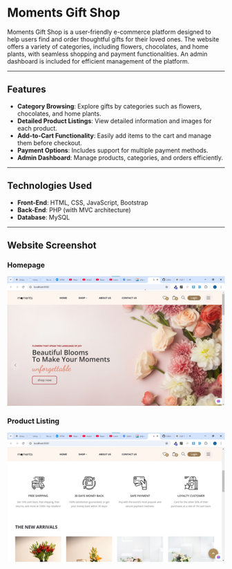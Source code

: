 # Moments Gift Shop

Moments Gift Shop is a user-friendly e-commerce platform designed to help users find and order thoughtful gifts for their loved ones. The website offers a variety of categories, including flowers, chocolates, and home plants, with seamless shopping and payment functionalities. An admin dashboard is included for efficient management of the platform.

---

## Features
- **Category Browsing**: Explore gifts by categories such as flowers, chocolates, and home plants.
- **Detailed Product Listings**: View detailed information and images for each product.
- **Add-to-Cart Functionality**: Easily add items to the cart and manage them before checkout.
- **Payment Options**: Includes support for multiple payment methods.
- **Admin Dashboard**: Manage products, categories, and orders efficiently.

---

## Technologies Used
- **Front-End**: HTML, CSS, JavaScript, Bootstrap
- **Back-End**: PHP (with MVC architecture)
- **Database**: MySQL

---

## Website Screenshot

### Homepage
![Homepage Screenshot](screenshots/1.jpg)

### Product Listing
![Product Listing Screenshot](screenshots/2.jpg)

